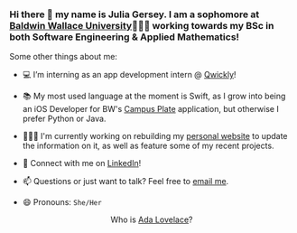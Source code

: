 ### Hi there 👋  my name is Julia Gersey. I am a sophomore at <a href="https://www.bw.edu/">Baldwin Wallace University</a>👩🏻‍🎓 working towards my BSc in both Software Engineering & Applied Mathematics!

Some other things about me: 

- 💻 I’m interning as an app development intern @ <a href="https://www.goqwickly.com/">Qwickly</a>!

- 📚 My most used language at the moment is Swift, as I grow into being an iOS Developer for BW's <a href="https://p3.scgcorp.com/projects/smartphones-reduce-food-waste-and-insecurity">Campus Plate</a> application, but otherwise I prefer Python or Java.  

- 👩🏻‍💻 I'm currently working on rebuilding my <a href="https://juliagersey.xyz">personal website</a> to update the information on it, as well as feature some of my recent projects.

- 💬 Connect with me on <a href="https://www.linkedin.com/in/juliagersey/">LinkedIn</a>! 

- 📫 Questions or just want to talk? Feel free to <a href="mailto:juliagersey@gmail.com">email me</a>. 

- 😄 Pronouns: `She/Her`

<div align="center">
  Who is <a href="https://www.biography.com/scholar/ada-lovelace">Ada Lovelace</a>?
</div>

